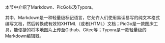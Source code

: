 本节中介绍了Markdown、PicGo以及Typora。

其中，Markdown是一种轻量级标记语言，它允许人们使用易读易写的纯文本格式编写文档，然后转换成有效的XHTML（或者[HTML）文档；PicGo是一款图床工具，能便捷的将本地图片上传至Github、Gitee等；Typora是一款轻量级的Markdown编辑器。